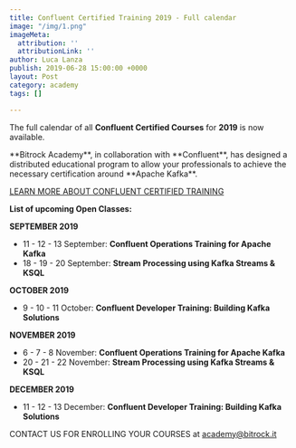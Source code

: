 ```yaml
---
title: Confluent Certified Training 2019 - Full calendar
image: "/img/1.png"
imageMeta:
  attribution: ''
  attributionLink: ''
author: Luca Lanza
publish: 2019-06-28 15:00:00 +0000
layout: Post
category: academy
tags: []

---
```

The full calendar of all **Confluent Certified Courses** for **2019** is now available.

<!-- more -->**Bitrock Academy**, in collaboration with **Confluent**, has designed a distributed educational program to allow your professionals to achieve the necessary certification around **Apache Kafka**.

[LEARN MORE ABOUT CONFLUENT CERTIFIED TRAINING](https://www.confluent.io/training/)

**List of upcoming Open Classes:**

**SEPTEMBER 2019**

* 11 - 12 - 13 September: **Confluent Operations Training for Apache Kafka**
* 18 - 19 - 20 September: **Stream Processing using Kafka Streams & KSQL**

**OCTOBER 2019**

* 9 - 10 - 11 October: **Confluent Developer Training: Building Kafka Solutions**

**NOVEMBER 2019**

* 6 - 7 - 8 November: **Confluent Operations Training for Apache Kafka**
* 20 - 21 - 22 November: **Stream Processing using Kafka Streams & KSQL**

**DECEMBER 2019**

* 11 - 12 - 13 December: **Confluent Developer Training: Building Kafka Solutions**

CONTACT US FOR ENROLLING YOUR COURSES at academy@bitrock.it